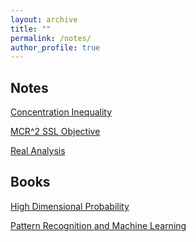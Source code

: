 ```yaml
---
layout: archive
title: ""
permalink: /notes/
author_profile: true
---
```


## Notes

<!-- [Learning Theory](https://yilunkuang.github.io/notes/learning_theory)

[KKT Conditions](https://yilunkuang.github.io/notes/kkt) -->
<!-- + Theory of Constrained Convex Optimization, Support Vector Machines (Standard; Multi-Class and Multi-Kernel), and Examples in Self-Supervised Learning and Spike Neural Networks -->

[Concentration Inequality](https://yilunkuang.github.io/notes/concentration_inequality)

[MCR^2 SSL Objective](https://yilunkuang.github.io/notes/mcr2)

[Real Analysis](https://yilunkuang.github.io/notes/real_analysis)

## Books

[High Dimensional Probability](https://yilunkuang.github.io/notes/high_dim_prob)

[Pattern Recognition and Machine Learning](https://yilunkuang.github.io/notes/prml)

<!-- [High Dimensional Statistics] -->
<!-- [Linear Algebra and its Applications (Peter Lax)] -->
<!-- [Real Analysis (Folland)] -->

<!-- ## Basic Math -->
<!-- + Measure Theory
+ Abstract and Linear Algebra
+ Statistics -->